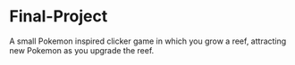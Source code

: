 # Final-Project
A small Pokemon inspired clicker game in which you grow a reef, attracting new Pokemon as you upgrade the reef.
